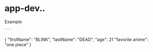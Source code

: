 # app-dev..
Example

	```
{
  "firstName": "BLINK",
  "lastName": "DEAD",
  "age": 21
  "favorite anime": "one piece"
}
```
